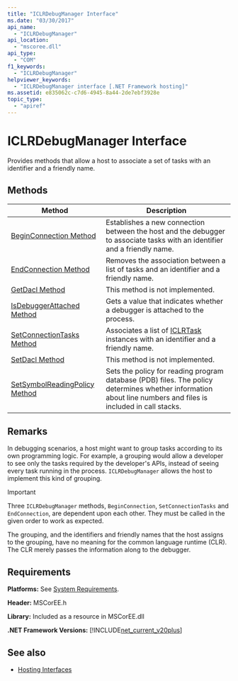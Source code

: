 ```yaml
---
title: "ICLRDebugManager Interface"
ms.date: "03/30/2017"
api_name: 
  - "ICLRDebugManager"
api_location: 
  - "mscoree.dll"
api_type: 
  - "COM"
f1_keywords: 
  - "ICLRDebugManager"
helpviewer_keywords: 
  - "ICLRDebugManager interface [.NET Framework hosting]"
ms.assetid: e835062c-c7d6-4945-8a44-2de7ebf3928e
topic_type: 
  - "apiref"
---
```

# ICLRDebugManager Interface

Provides methods that allow a host to associate a set of tasks with an identifier and a friendly name.  
  
## Methods  
  
|Method|Description|  
|------------|-----------------|  
|[BeginConnection Method](iclrdebugmanager-beginconnection-method.md)|Establishes a new connection between the host and the debugger to associate tasks with an identifier and a friendly name.|  
|[EndConnection Method](iclrdebugmanager-endconnection-method.md)|Removes the association between a list of tasks and an identifier and a friendly name.|  
|[GetDacl Method](iclrdebugmanager-getdacl-method.md)|This method is not implemented.|  
|[IsDebuggerAttached Method](iclrdebugmanager-isdebuggerattached-method.md)|Gets a value that indicates whether a debugger is attached to the process.|  
|[SetConnectionTasks Method](iclrdebugmanager-setconnectiontasks-method.md)|Associates a list of [ICLRTask](iclrtask-interface.md) instances with an identifier and a friendly name.|  
|[SetDacl Method](iclrdebugmanager-setdacl-method.md)|This method is not implemented.|  
|[SetSymbolReadingPolicy Method](iclrdebugmanager-setsymbolreadingpolicy-method.md)|Sets the policy for reading program database (PDB) files. The policy determines whether information about line numbers and files is included in call stacks.|  
  
## Remarks  

 In debugging scenarios, a host might want to group tasks according to its own programming logic. For example, a grouping would allow a developer to see only the tasks required by the developer's APIs, instead of seeing every task running in the process. `ICLRDebugManager` allows the host to implement this kind of grouping.  
  
> [!IMPORTANT]
> Three `ICLRDebugManager` methods, `BeginConnection`, `SetConnectionTasks` and `EndConnection`, are dependent upon each other. They must be called in the given order to work as expected.  
  
 The grouping, and the identifiers and friendly names that the host assigns to the grouping, have no meaning for the common language runtime (CLR). The CLR merely passes the information along to the debugger.  
  
## Requirements  

 **Platforms:** See [System Requirements](../../get-started/system-requirements.md).  
  
 **Header:** MSCorEE.h  
  
 **Library:** Included as a resource in MSCorEE.dll  
  
 **.NET Framework Versions:** [!INCLUDE[net_current_v20plus](../../../../includes/net-current-v20plus-md.md)]  
  
## See also

- [Hosting Interfaces](hosting-interfaces.md)
